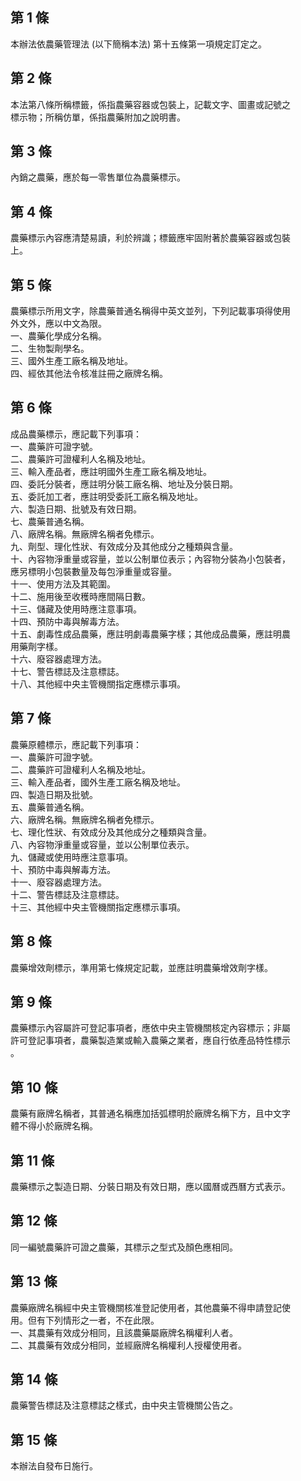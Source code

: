 第 1 條
-------
本辦法依農藥管理法 (以下簡稱本法) 第十五條第一項規定訂定之。

第 2 條
-------
本法第八條所稱標籤，係指農藥容器或包裝上，記載文字、圖畫或記號之  
標示物；所稱仿單，係指農藥附加之說明書。

第 3 條
-------
內銷之農藥，應於每一零售單位為農藥標示。

第 4 條
-------
農藥標示內容應清楚易讀，利於辨識；標籤應牢固附著於農藥容器或包裝  
上。

第 5 條
-------
農藥標示所用文字，除農藥普通名稱得中英文並列，下列記載事項得使用  
外文外，應以中文為限。  
一、農藥化學成分名稱。  
二、生物製劑學名。  
三、國外生產工廠名稱及地址。  
四、經依其他法令核准註冊之廠牌名稱。

第 6 條
-------
成品農藥標示，應記載下列事項：  
一、農藥許可證字號。   
二、農藥許可證權利人名稱及地址。  
三、輸入產品者，應註明國外生產工廠名稱及地址。  
四、委託分裝者，應註明分裝工廠名稱、地址及分裝日期。  
五、委託加工者，應註明受委託工廠名稱及地址。  
六、製造日期、批號及有效日期。  
七、農藥普通名稱。  
八、廠牌名稱。無廠牌名稱者免標示。  
九、劑型、理化性狀、有效成分及其他成分之種類與含量。  
十、內容物淨重量或容量，並以公制單位表示；內容物分裝為小包裝者，  
    應另標明小包裝數量及每包淨重量或容量。  
十一、使用方法及其範圍。  
十二、施用後至收穫時應間隔日數。  
十三、儲藏及使用時應注意事項。  
十四、預防中毒與解毒方法。   
十五、劇毒性成品農藥，應註明劇毒農藥字樣；其他成品農藥，應註明農  
      用藥劑字樣。  
十六、廢容器處理方法。  
十七、警告標誌及注意標誌。  
十八、其他經中央主管機關指定應標示事項。

第 7 條
-------
農藥原體標示，應記載下列事項：  
一、農藥許可證字號。   
二、農藥許可證權利人名稱及地址。  
三、輸入產品者，國外生產工廠名稱及地址。  
四、製造日期及批號。  
五、農藥普通名稱。  
六、廠牌名稱。無廠牌名稱者免標示。  
七、理化性狀、有效成分及其他成分之種類與含量。  
八、內容物淨重量或容量，並以公制單位表示。  
九、儲藏或使用時應注意事項。  
十、預防中毒與解毒方法。  
十一、廢容器處理方法。  
十二、警告標誌及注意標誌。  
十三、其他經中央主管機關指定應標示事項。

第 8 條
-------
農藥增效劑標示，準用第七條規定記載，並應註明農藥增效劑字樣。

第 9 條
-------
農藥標示內容屬許可登記事項者，應依中央主管機關核定內容標示；非屬  
許可登記事項者，農藥製造業或輸入農藥之業者，應自行依產品特性標示  
。

第 10 條
--------
農藥有廠牌名稱者，其普通名稱應加括弧標明於廠牌名稱下方，且中文字  
體不得小於廠牌名稱。

第 11 條
--------
農藥標示之製造日期、分裝日期及有效日期，應以國曆或西曆方式表示。

第 12 條
--------
同一編號農藥許可證之農藥，其標示之型式及顏色應相同。

第 13 條
--------
農藥廠牌名稱經中央主管機關核准登記使用者，其他農藥不得申請登記使  
用。但有下列情形之一者，不在此限。  
一、其農藥有效成分相同，且該農藥屬廠牌名稱權利人者。  
二、其農藥有效成分相同，並經廠牌名稱權利人授權使用者。

第 14 條
--------
農藥警告標誌及注意標誌之樣式，由中央主管機關公告之。

第 15 條
--------
本辦法自發布日施行。


